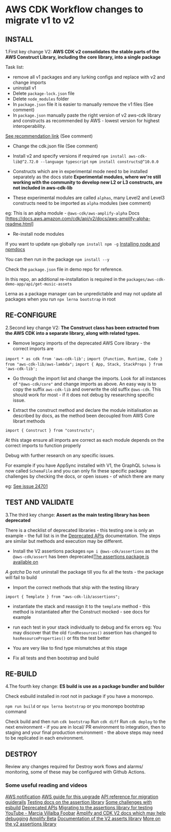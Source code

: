 # AWS CDK Workflow changes to migrate v1 to v2

## INSTALL

1.First key change V2: __AWS CDK v2 consolidates the stable parts of the AWS Construct Library, including the core library, into a single package__

Task list:

- remove all v1 packages and any lurking configs and replace with v2 and change imports
- uninstall v1
- Delete `package-lock.json` file
- Delete `node_modules` folder
- In `package.json` file it is easier to manually remove the v1 files (See comment)
- In `package.json` manually paste the right version of v2 aws-cdk library and constructs as recommended by AWS - lowest version for highest interoperability.

[See recommendation link](https://github.com/aws/aws-cdk-rfcs/blob/master/text/0192-remove-constructs-compat.md#release-notes)
(See comment)

- Change the cdk.json file
(See comment)

- Install v2 and specify versions if required
 `npm install aws-cdk-lib@^2.72.0 --language typescript`
 `npm install constructs@^10.0.0`

- Constructs which are in experimental mode need to be installed separately as the docs state __Experimental modules, where we're still working with the community to develop new L2 or L3 constructs, are not included in aws-cdk-lib__

- These experimental modules are called `alphas`, many Level2 and Level3 constructs need to be imported as `alpha` modules (see comment)

eg:
This is an alpha module - `@aws-cdk/aws-amplify-alpha`
Docs [https://docs.aws.amazon.com/cdk/api/v2/docs/aws-amplify-alpha-readme.html]

- Re-install node modules

If you want to update `npm` globally `npm install npm -g`
[Installing node and npmdocs](https://docs.npmjs.com/downloading-and-installing-node-js-and-npm)

You can then run in the package `npm install --y`

Check the `package.json` file in demo repo for reference.

In this repo, an additional re-installation is required in the `packages/aws-cdk-demo-app/api/get-music-assets`

Lerna as a package manager can be unpredictable and may not update all packages when you run `npx lerna bootstrap` in root

## RE-CONFIGURE

2.Second key change V2: __The Construct class has been extracted from the AWS CDK into a separate library, along with related types.__

- Remove legacy imports of the deprecated AWS Core library - the correct imports are

`import * as cdk from 'aws-cdk-lib';` 
`import {Function, Runtime, Code } from "aws-cdk-lib/aws-lambda";`
`import { App, Stack, StackProps } from 'aws-cdk-lib';`

- Go through the import list and change the imports. Look for all instances of `"@aws-cdk/core"` and change imports as above. An easy way is to copy the suffix `aws-cdk-lib` and overwrite the old suffix `@aws-cdk`. This should work for most - if it does not debug by researching specific issue.

- Extract the construct method and declare the module initialisation as described by docs, as the method been decoupled from  AWS Core librart methods

`import { Construct } from "constructs";`

At this stage ensure all imports are correct as each module depends on the correct imports to function properly

Debug with further research on any specific issues.

For example if you have AppSync installed with V1, the GraphQL `Schema` is now called `SchemaFile` and you can only fix these specific package challenges by checking the docs, or open issues - of which there are many

eg: [See issue 24701](https://github.com/aws/aws-cdk/issues/24701)

## TEST AND VALIDATE

3.The third key change: __Assert as the main testing library has been deprecated__

There is a checklist of deprecated libraries - this testing one is only an example - the full list is in the [Deprecated APIs](https://github.com/aws/aws-cdk/blob/v1-main/DEPRECATED_APIs.md) documentation. The steps are similar but methods and execution may be different.

- Install the V2 assertions packages `npm i @aws-cdk/assertions` as the `@aws-cdk/assert` has been deprecated[The assertions package is available on](https://www.npmjs.com/package/@aws-cdk/assert)

_A gotcha_ Do not uninstall the package till you fix all the tests - the package will fail to build

- Import the correct methods that ship with the testing library

`import { Template } from "aws-cdk-lib/assertions";`

- instantiate the stack and reassign it to the `template` method - this method is instantiated after the Construct mocked - see docs for example

- run each test in your stack individually to debug and fix errors
eg: You may discover that the old  `findResources()` assertion has changed to `hasResourceProperties()` or fits the test better

- You are very like to find type mismatches at this stage

- Fix all tests and then bootstrap and build

## RE-BUILD

4.The fourth key change: __ES build is use as a package bundler and builder__

Check esbuild installed in root not in package if you have a monorepo.

`npm run build` or `npx lerna bootstrap` or you monorepo bootstrap command

Check build and then run `cdk bootstrap`
Run `cdk diff`
Run `cdk deploy` to the next environment - if you are in local/ PR environment to integration, then to staging and your final production environment - the above steps may need to be replicated in each environment.

## DESTROY

Review any changes required for Destroy work flows and alarms/ monitoring, some of these may be configured with Github Actions.

### Some useful reading and videos

[AWS notification](https://aws.amazon.com/blogs/developer/version-1-of-the-aws-cloud-development-kit-aws-cdk-is-now-in-maintenance-mode/)
[AWS guide for this upgrade](https://docs.aws.amazon.com/cdk/v2/guide/migrating-v2.html)
[API reference for migration guiderails](https://docs.aws.amazon.com/cdk/api/v2/docs/aws-construct-library.html)
[Testing docs on the assertion library](https://docs.aws.amazon.com/cdk/api/v2/docs/aws-cdk-lib.assertions-readme.html)
[Some challenges with esbuild](https://esbuild.github.io/getting-started/#bundling-for-node)
[Deprecated APIs](https://github.com/aws/aws-cdk/blob/v1-main/DEPRECATED_APIs.md)
[Migrating to the assertions library for testing](https://github.com/aws/aws-cdk/blob/v1-main/packages/%40aws-cdk/assertions/MIGRATING.md)
[YouTube - Marcia Villalba Foobar](https://www.youtube.com/watch?v=_kf4ajni3Qk)
[Amplify and CDK V2 docs which may help debugging](https://docs.amplify.aws/cli/migration/aws-cdk-migration/)
[Amplify Beta](https://aws.amazon.com/blogs/mobile/use-aws-cdk-v2-with-the-aws-amplify-cli-extensibility-features-beta/)
[Documentation of the V2 asserts library](https://docs.aws.amazon.com/cdk/api/v2/docs/aws-cdk-lib.assertions-readme.html)
[More on the v2 assertions library](https://github.com/aws/aws-cdk/blob/v1-main/packages/%40aws-cdk/assertions/MIGRATING.md)